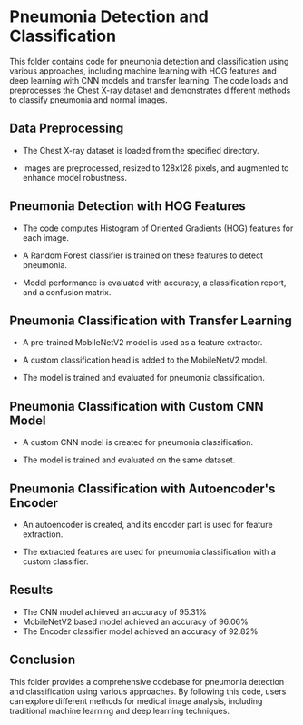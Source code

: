 # Pneumonia Detection and Classification

This folder contains code for pneumonia detection and classification using various approaches, including machine learning with HOG features and deep learning with CNN models and transfer learning. The code loads and preprocesses the Chest X-ray dataset and demonstrates different methods to classify pneumonia and normal images.

## Data Preprocessing

- The Chest X-ray dataset is loaded from the specified directory.

- Images are preprocessed, resized to 128x128 pixels, and augmented to enhance model robustness.

## Pneumonia Detection with HOG Features

- The code computes Histogram of Oriented Gradients (HOG) features for each image.

- A Random Forest classifier is trained on these features to detect pneumonia.

- Model performance is evaluated with accuracy, a classification report, and a confusion matrix.

## Pneumonia Classification with Transfer Learning

- A pre-trained MobileNetV2 model is used as a feature extractor.

- A custom classification head is added to the MobileNetV2 model.

- The model is trained and evaluated for pneumonia classification.

## Pneumonia Classification with Custom CNN Model

- A custom CNN model is created for pneumonia classification.

- The model is trained and evaluated on the same dataset.

## Pneumonia Classification with Autoencoder's Encoder

- An autoencoder is created, and its encoder part is used for feature extraction.

- The extracted features are used for pneumonia classification with a custom classifier.

## Results 

- The CNN model achieved an accuracy of 95.31% 
- MobileNetV2 based model achieved an accuracy of 96.06%
- The Encoder classifier model achieved an accuracy of 92.82%

## Conclusion

This folder provides a comprehensive codebase for pneumonia detection and classification using various approaches. By following this code, users can explore different methods for medical image analysis, including traditional machine learning and deep learning techniques.

